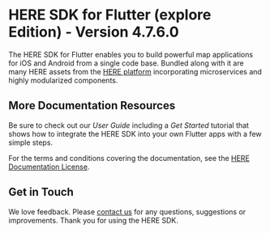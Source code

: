 # HERE SDK for Flutter (explore Edition) - Version 4.7.6.0

The HERE SDK for Flutter enables you to build powerful map applications for iOS and Android from a single code base. Bundled along with it are many HERE assets from the [HERE platform](https://www.here.com/products/platform) incorporating microservices and highly modularized components.

## More Documentation Resources

Be sure to check out our _User Guide_ including a _Get Started_ tutorial that shows how to integrate the HERE SDK into your own Flutter apps with a few simple steps.

For the terms and conditions covering the documentation, see the [HERE Documentation License](https://legal.here.com/en-gb/terms/documentation-license).

## Get in Touch

We love feedback. Please [contact us](https://developer.here.com/contact-us) for any questions, suggestions or improvements. Thank you for using the HERE SDK.

